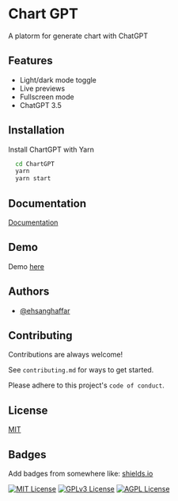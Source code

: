 
# Chart GPT

A platorm for generate chart with ChatGPT

## Features

- Light/dark mode toggle
- Live previews
- Fullscreen mode
- ChatGPT 3.5

## Installation

Install ChartGPT with Yarn

```bash
  cd ChartGPT
  yarn
  yarn start
```

## Documentation

[Documentation](https://ehsanghaffarii.ir)

## Demo

Demo [here](chartgpt.eindev.ir)

## Authors

- [@ehsanghaffar](https://www.github.com/ehsanghaffar)

## Contributing

Contributions are always welcome!

See `contributing.md` for ways to get started.

Please adhere to this project's `code of conduct`.

## License

[MIT](https://choosealicense.com/licenses/mit/)

## Badges

Add badges from somewhere like: [shields.io](https://shields.io/)

[![MIT License](https://img.shields.io/badge/License-MIT-green.svg)](https://choosealicense.com/licenses/mit/)
[![GPLv3 License](https://img.shields.io/badge/License-GPL%20v3-yellow.svg)](https://opensource.org/licenses/)
[![AGPL License](https://img.shields.io/badge/license-AGPL-blue.svg)](http://www.gnu.org/licenses/agpl-3.0)
